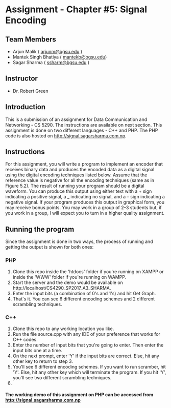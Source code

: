 # Assignment - Chapter #5: Signal Encoding

## Team Members

* Arjun Malik ( arjunm@bgsu.edu ) 
* Mantek Singh Bhatiya ( mantekb@bgsu.edu) 
* Sagar Sharma ( ssharm@bgsu.edu ) 

## Instructor
* Dr. Robert Green

## Introduction

This is a submission of an assignment for Data Communication and Networking - CS 5290. The instructions are available on next section. This assignment is done on two different languages - C++ and PHP. The PHP code is also hosted on http://signal.sagarsharma.com.np.

## Instructions

For this assignment, you will write a program to implement an encoder that receives binary data and produces the encoded data as a digital signal using the digital encoding techniques listed below. Assume that the reference value is negative for all the encoding techniques (same as in Figure 5.2). The result of running your program should be a digital waveform. You can produce this output using either text with a + sign indicating a positive signal, a _ indicating no signal, and a – sign indicating a negative signal. If your program produces this output in graphical form, you may receive bonus points. You may work in a group of 2–3 students but, if you work in a group, I will expect you to turn in a higher quality assignment.

## Running the program
Since the assignment is done in two ways, the process of running and getting the output is shown for both ones:

### PHP
1. Clone this repo inside the 'htdocs' folder if you're running on XAMPP or inside the 'WWW' folder if you're running on WAMPP.
2. Start the server and the demo would be available on http://localhost/CS4290_SP2017_A3_SHARMA.
3. Enter the input bits (a combination of 0's and 1's) and hit Get Graph.
4. That's it. You can see 6 different encoding schemes and 2 different scrambling techniques.

### C++
1. Clone this repo to any working location you like.
2. Run the file source.cpp with any IDE of your preference that works for C++ codes.
3. Enter the number of input bits that you're going to enter. Then enter the input bits one at a time.
4. On the next prompt, enter 'Y' if the input bits are correct. Else, hit any other key to return to step 3.
5. You'll see 6 different encoding schemes. If you want to run scramber, hit 'Y'. Else, hit any other key which will terminate the program. If you hit 'Y', you'll see two different scrambling techniques.
6. 

#### The working demo of this assignment on PHP can be accessed from http://signal.sagarsharma.com.np